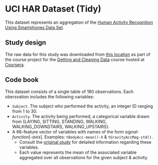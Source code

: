 # UCI HAR Dataset (Tidy)

This dataset represents an aggregation of the [Human Activity Recognition Using Smartphones Data Set](http://archive.ics.uci.edu/ml/datasets/Human+Activity+Recognition+Using+Smartphones).

## Study design

The raw data for this study was downloaded from [this location](https://d396qusza40orc.cloudfront.net/getdata%2Fprojectfiles%2FUCI%20HAR%20Dataset.zip) as part of the course project for the [Getting and Cleaning Data](https://www.coursera.org/course/getdata) course hosted at [Coursera](http://www.coursera.org).

## Code book

This dataset consists of a single table of 180 observations.  Each obersvation includes the following variables:

- `Subject`.  The subject who performed the activity, an integer ID ranging from 1 to 30.
- `Activity`.  The activity being performed, a categorical variable drawn from {LAYING, SITTING, STANDING, WALKING, WALKING_DOWNSTAIRS, WALKING_UPSTAIRS}.
- A 66-feature vector of variables with names of the form *signal*-*function*[-*axis*].  Examples: `tBodyAcc-mean()-X` & `tGravityAccMag-std()`.
   - Consult the [original study](http://archive.ics.uci.edu/ml/datasets/Human+Activity+Recognition+Using+Smartphones) for detailed information regarding these variables.
   - Each value represents the mean of the associated variable aggregated over all observations for the given subject & activity.
